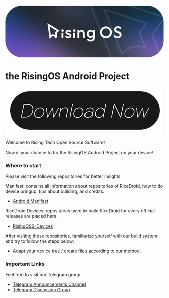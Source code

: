 ![RisingTechOSS](https://github.com/RisingTechOSS/.github/raw/master/profile/risingOS_banner.png)

the RisingOS Android Project
=============================

[![Download RisingOS](https://github.com/RisingTechOSS/.github/raw/master/profile/download.png)](https://www.pling.com/p/1619738/)

Welcome to Rising Tech Open Source Software! 

Now is your chance to try the RisingOS Android Project on your device!

### Where to start

Please visit the following repositories for better insights:

Manifest: contains all information about repositories of RiceDroid, how to do device bringup, tips about building, and credits.
- [Android Manifest](https://github.com/RisingTechOSS/android)

RiceDroid Devices: repositories used to build RiceDroid for every official releases are placed here.
- [RisingOSS-Devices](https://github.com/RisingOSS-devices)

After visiting these repositories, familiarize yourself with our build system and try to follow the steps below:

- Adapt your device tree / create files according to our method.

### Important Links

Feel free to visit our Telegram group.

- [Telegram Announcements Channel](https://t.me/riceDroidNews)
- [Telegram Discussion Group](https://t.me/riceDroidsupport)

